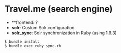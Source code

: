 # Travel.me (search engine)

- **frontend: ?
- **solr**: Custom Solr configuration
- **solr_sync**: Solr synchronization in Ruby (using 1.9.3)

~~~
$ bundle install
$ bundle exec ruby sync.rb
~~~
